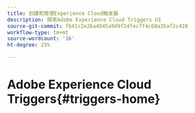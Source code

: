 ```yaml
---
title: 创建和管理Experience Cloud触发器
description: 探索Adobe Experience Cloud Triggers UI
source-git-commit: fb41c2e26a4945a9d9f24fec7f4c68a35af2c428
workflow-type: tm+mt
source-wordcount: '16'
ht-degree: 25%

---
```



# Adobe Experience Cloud Triggers{#triggers-home}
